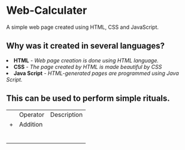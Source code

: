 # Web-Calculater
A simple web page created using HTML, CSS and JavaScript.

<h2>Why was it created in several languages?</h2>
<li><b>HTML</b> - <i>Web page creation is done using HTML language.</i></li>
<li><b>CSS</b> - <i>The page created by HTML is made beautiful by CSS</i></li>
<li><b>Java Script</b> - <i>HTML-generated pages are programmed using Java Script.</i></li>

<h2>This can be used to perform simple rituals.</h2>
<table>
  <th>
    <td>Operator</td>
    <td>Description</td>
  </th>
  
  <tr>
    <td>+</td>
    <td>Addition</td>
  </tr>
  
  <tr>
    <td></td>
    <td></td>
  </tr>
  
  <tr>
    <td></td>
    <td></td>
  </tr>
  
  <tr>
    <td></td>
    <td></td>
  </tr>

  <tr>
    <td></td>
    <td></td>
  </tr>
  
  <tr>
    <td></td>
    <td></td>
  </tr>
  
  <tr>
    <td></td>
    <td></td>
  </tr>
</table>


